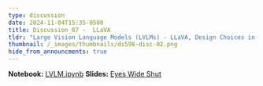 ```yaml
---
type: discussion
date: 2024-11-04T15:35-0500
title: Discussion_07 -  LLaVA
tldr: "Large Vision Language Models (LVLMs) - LLaVA, Design Choices in Vision Encoders (Eyes Wide Shut? Exploring the Visual Shortcomings of Multimodal LLMs - https://arxiv.org/abs/2401.06209)"
thumbnail: /_images/thumbnails/ds598-disc-02.png
hide_from_announcments: true
---
```

**Notebook:** [LVLM.ipynb](https://github.com/DL4DS/fa2024/tree/main/static_files/discussion_slides/LVLM.ipynb)
**Slides:** [Eyes Wide Shut](https://github.com/DL4DS/fa2024/tree/main/static_files/discussion_slides/DL4DSEyesWideShut.pdf)